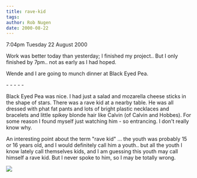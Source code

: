 ```yaml
---
title: rave-kid
tags: 
author: Rob Nugen
date: 2000-08-22
---
```


<p class=date>7:04pm Tuesday 22 August 2000</p>

<p>Work was better today than yesterday; I finished my project.. But I only
finished by 7pm.. not as early as I had hoped.

<p>Wende and I are going to munch dinner at Black Eyed Pea.

<p>- - - - -

<p>Black Eyed Pea was nice.  I had just a salad and mozarella cheese sticks
in the shape of stars.  There was a rave kid at a nearby table.  He was all
dressed with phat fat pants and lots of bright plastic necklaces and
bracelets and little spikey blonde hair like Calvin (of Calvin and Hobbes).
For some reason I found myself just watching him - so entrancing.  I don't
really know why.

<p>An interesting point about the term "rave kid" ... the youth was probably
15 or 16 years old, and I would definitely call him a youth.. but all the
youth I know lately call themselves kids, and I am guessing this youth may
call himself a rave kid.  But I never spoke to him, so I may be totally
wrong.

<p><img src="/images/rob/wL-ROB.gif">

